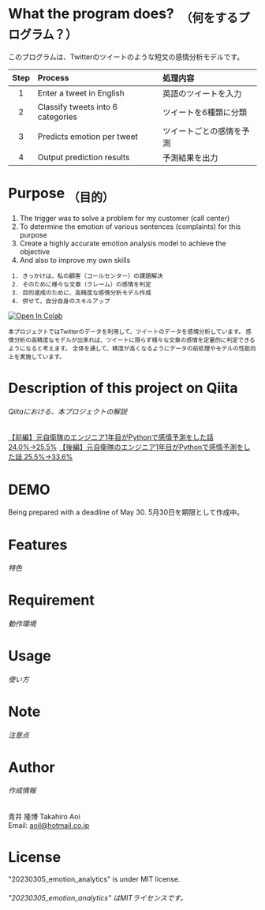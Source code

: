 # What the program does? &nbsp;<sub>（何をするプログラム？）</sub>
    
  このプログラムは、Twitterのツイートのような短文の感情分析モデルです。
  
| Step | Process | 処理内容 |  
|:-:|:--|:--|  
|1 |Enter a tweet in English|英語のツイートを入力 |
|2 |Classify tweets into 6 categories|ツイートを6種類に分類 |
|3 |Predicts emotion per tweet|ツイートごとの感情を予測 |
|4 |Output prediction results|予測結果を出力 |

# Purpose <sub>（目的）</sup>

1. The trigger was to solve a problem for my customer (call center)
2. To determine the emotion of various sentences (complaints) for this purpose
3. Create a highly accurate emotion analysis model to achieve the objective
4. And also to improve my own skills

```
 1. きっかけは、私の顧客（コールセンター）の課題解決  
 2. そのために様々な文章（クレーム）の感情を判定  
 3. 目的達成のために、高精度な感情分析モデル作成  
 4. 併せて、自分自身のスキルアップ  
```

<a href="https://colab.research.google.com/github/aoitkahiro/20230305_emotion_analytics/blob/main/%E6%84%9F%E6%83%85%E5%88%86%E6%9E%90_ver_5_0_20230305_%E7%B2%BE%E5%BA%A633_6__Qiita%E5%BE%8C%E7%B7%A8%E7%A8%BF_%E3%83%A9%E3%83%B3%E3%83%80%E3%83%A0%E3%83%95%E3%82%A9%E3%83%AC%E3%82%B9%E3%83%88_%E7%9B%AE%E7%9A%84%E5%A4%89%E6%95%B08%E5%80%8B.ipynb
">
<img src="https://colab.research.google.com/assets/colab-badge.svg" alt="Open In Colab">
</a>  



<sub>本プロジェクトではTwitterのデータを利用して、ツイートのデータを感情分析しています。
感情分析の高精度なモデルが出来れば、ツイートに限らず様々な文章の感情を定量的に判定できるようになると考えます。
全体を通して、精度が高くなるようにデータの前処理やモデルの性能向上を実施しています。</sub>

# Description of this project on Qiita
###### Qiitaにおける、本プロジェクトの解説
[【前編】元自衛隊のエンジニア1年目がPythonで感情予測をした話 24.0%→25.5%](https://qiita.com/takahiroaoi/items/bf3decfe6766f90d7fae) 
[【後編】元自衛隊のエンジニア1年目がPythonで感情予測をした話 25.5%→33.6%](https://qiita.com/takahiroaoi/items/fccfa0ba8726adcc2035)  

# DEMO
Being prepared with a deadline of May 30.
5月30日を期限として作成中。

# Features
###### 特色

# Requirement
###### 動作環境

# Usage
###### 使い方

# Note
###### 注意点

# Author
###### 作成情報
青井 隆博 Takahiro Aoi  
Email: aoil@hotmail.co.jp

# License
"20230305_emotion_analytics" is under MIT license.  
###### "20230305_emotion_analytics" はMITライセンスです。
